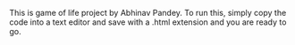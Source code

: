 This is game of life project by Abhinav Pandey.
To run this, simply copy the code into a text editor and save with a .html extension and you are ready to go.
